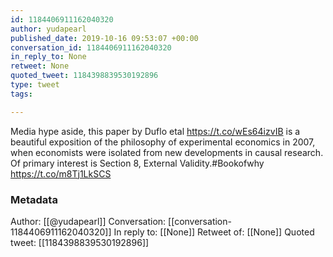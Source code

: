 ```yaml
---
id: 1184406911162040320
author: yudapearl
published_date: 2019-10-16 09:53:07 +00:00
conversation_id: 1184406911162040320
in_reply_to: None
retweet: None
quoted_tweet: 1184398839530192896
type: tweet
tags:

---
```


Media hype aside, this paper by Duflo etal https://t.co/wEs64izvIB is a beautiful exposition of the philosophy of experimental economics in 2007, when economists were isolated from new developments in causal research. Of primary interest is Section 8, External Validity.#Bookofwhy https://t.co/m8Tj1LkSCS

### Metadata

Author: [[@yudapearl]]
Conversation: [[conversation-1184406911162040320]]
In reply to: [[None]]
Retweet of: [[None]]
Quoted tweet: [[1184398839530192896]]
